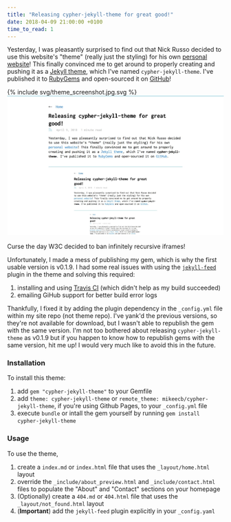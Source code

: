 ```yaml
---
title: "Releasing cypher-jekyll-theme for great good!"
date: 2018-04-09 21:00:00 +0100
time_to_read: 1
---
```


Yesterday, I was pleasantly surprised to find out that Nick Russo decided to use this website's "theme" (really just the styling) for his own [personal website](https://nijaru.com)! This finally convinced me to get around to properly creating and pushing it as a [Jekyll theme](https://jekyllrb.com/docs/themes/), which I've named `cypher-jekyll-theme`. I've published it to [RubyGems](https://rubygems.org/gems/cypher-jekyll-theme/versions/0.1.9) and open-sourced it on [GitHub](https://github.com/mikeecb/cypher-jekyll-theme)!

<div class="center-media img-container" alt="Curse the day W3C decided to ban infinitely recursive iframes!">
    {% include svg/theme_screenshot.jpg.svg %}
    <img src="/assets/imgs/theme_screenshot.jpg" class="overlay-img">
</div>
<p class="image-label">Curse the day W3C decided to ban infinitely recursive iframes!</p>

Unfortunately, I made a mess of publishing my gem, which is why the first usable version is v0.1.9. I had some real issues with using the [`jekyll-feed`](https://github.com/jekyll/jekyll-feed) plugin in the theme and solving this required:
1. installing and using [Travis CI](https://travis-ci.org/) (which didn't help as my build succeeded)
2. emailing GiHub support for better build error logs

Thankfully, I fixed it by adding the plugin dependency in the `_config.yml` file within my site repo (not theme repo). I've yank'd the previous versions, so they're not available for download, but I wasn't able to republish the gem with the same version. I'm not too bothered about releasing `cypher-jekyll-theme` as v0.1.9 but if you happen to know how to republish gems with the same version, hit me up! I would very much like to avoid this in the future.


### Installation ###

To install this theme:

1. add `gem "cypher-jekyll-theme"` to your Gemfile
2. add `theme: cypher-jekyll-theme` or `remote_theme: mikeecb/cypher-jekyll-theme`, if you're using Github Pages, to your `_config.yml` file
3. execute `bundle` or intall the gem yourself by running `gem install cypher-jekyll-theme`

### Usage ###

To use the theme,

1. create a `index.md` or `index.html` file that uses the `_layout/home.html` layout
2. override the `_include/about_preview.html` and `_include/contact.html` files to populate the "About" and "Contact" sections on your homepage
3. (Optionally) create a `404.md` or `404.html` file that uses the `_layout/not_found.html` layout
4. (**Important**) add the `jekyll-feed` plugin explicitly in your `_config.yaml`

